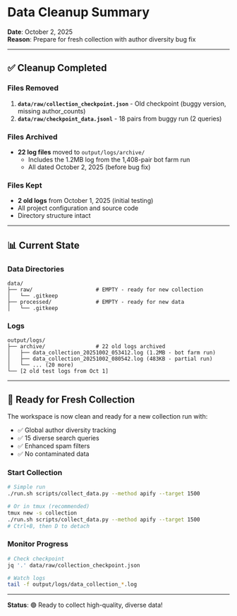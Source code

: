 # Data Cleanup Summary

**Date**: October 2, 2025  
**Reason**: Prepare for fresh collection with author diversity bug fix

---

## ✅ Cleanup Completed

### Files Removed
1. **`data/raw/collection_checkpoint.json`** - Old checkpoint (buggy version, missing author_counts)
2. **`data/raw/checkpoint_data.jsonl`** - 18 pairs from buggy run (2 queries)

### Files Archived
- **22 log files** moved to `output/logs/archive/`
  - Includes the 1.2MB log from the 1,408-pair bot farm run
  - All dated October 2, 2025 (before bug fix)

### Files Kept
- **2 old logs** from October 1, 2025 (initial testing)
- All project configuration and source code
- Directory structure intact

---

## 📊 Current State

### Data Directories
```
data/
├── raw/                    # EMPTY - ready for new collection
│   └── .gitkeep
├── processed/              # EMPTY - ready for new data
│   └── .gitkeep
```

### Logs
```
output/logs/
├── archive/                # 22 old logs archived
│   ├── data_collection_20251002_053412.log (1.2MB - bot farm run)
│   ├── data_collection_20251002_080542.log (483KB - partial run)
│   └── ... (20 more)
└── [2 old test logs from Oct 1]
```

---

## 🚀 Ready for Fresh Collection

The workspace is now clean and ready for a new collection run with:
- ✅ Global author diversity tracking
- ✅ 15 diverse search queries  
- ✅ Enhanced spam filters
- ✅ No contaminated data

### Start Collection
```bash
# Simple run
./run.sh scripts/collect_data.py --method apify --target 1500

# Or in tmux (recommended)
tmux new -s collection
./run.sh scripts/collect_data.py --method apify --target 1500
# Ctrl+B, then D to detach
```

### Monitor Progress
```bash
# Check checkpoint
jq '.' data/raw/collection_checkpoint.json

# Watch logs
tail -f output/logs/data_collection_*.log
```

---

**Status**: 🟢 Ready to collect high-quality, diverse data!

